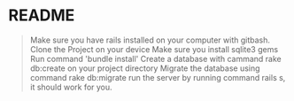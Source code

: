 # README
> Make sure you have rails installed on your computer with gitbash.
> Clone the Project on your device
> Make sure you install sqlite3 gems
> Run command 'bundle install'
> Create a database with cammand rake db:create on your project directory
> Migrate the database using command rake db:migrate
> run the server by running command rails s, it should work for you.
